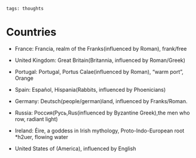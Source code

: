 ```
tags: thoughts
```

# Countries

- France: Francia, realm of the Franks(influenced by Roman), frank/free

- United Kingdom: Great Britain(Britannia, influenced by Roman/Greek)

- Portugal: Portugal, Portus Calae(influenced by Roman), “warm port”, Orange

- Spain: Español, Hispania(Rabbits, influenced by Phoenicians)

- Germany: Deutsch(people/german)land, influenced by Franks/Roman.

- Russia: Россия(Русь,Rus(influenced by Byzantine Greek),the men who row, radiant light)

- Ireland: Éire, a goddess in Irish mythology, Proto-Indo-European root *h2uer, flowing water

- United States of (America), influenced by English